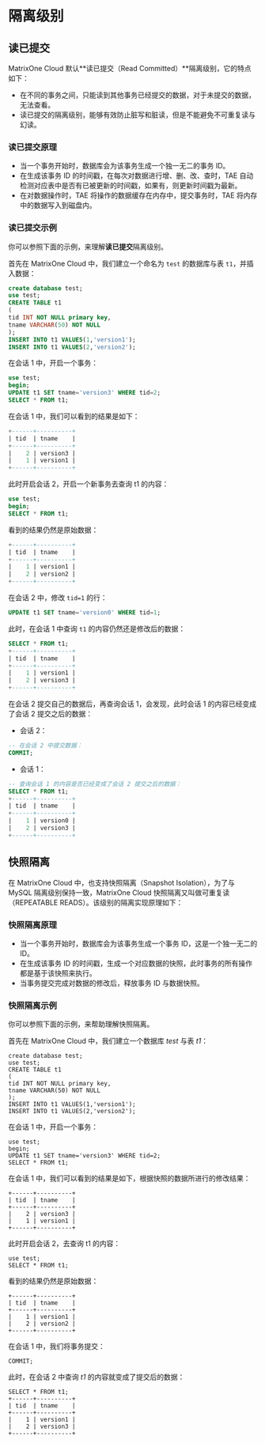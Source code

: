 # 隔离级别

## 读已提交

MatrixOne Cloud 默认**读已提交（Read Committed）**隔离级别，它的特点如下：

- 在不同的事务之间，只能读到其他事务已经提交的数据，对于未提交的数据，无法查看。
- 读已提交的隔离级别，能够有效防止脏写和脏读，但是不能避免不可重复读与幻读。

### 读已提交原理

- 当一个事务开始时，数据库会为该事务生成一个独一无二的事务 ID。
- 在生成该事务 ID 的时间戳，在每次对数据进行增、删、改、查时，TAE 自动检测对应表中是否有已被更新的时间戳，如果有，则更新时间戳为最新。
- 在对数据操作时，TAE 将操作的数据缓存在内存中，提交事务时，TAE 将内存中的数据写入到磁盘内。

### 读已提交示例

你可以参照下面的示例，来理解**读已提交**隔离级别。

首先在 MatrixOne Cloud 中，我们建立一个命名为 `test` 的数据库与表 `t1`，并插入数据：

```sql
create database test;
use test;
CREATE TABLE t1
(
tid INT NOT NULL primary key,
tname VARCHAR(50) NOT NULL
);
INSERT INTO t1 VALUES(1,'version1');
INSERT INTO t1 VALUES(2,'version2');
```

在会话 1 中，开启一个事务：

```sql
use test;
begin;
UPDATE t1 SET tname='version3' WHERE tid=2;
SELECT * FROM t1;
```

在会话 1 中，我们可以看到的结果是如下：

```sql
+------+----------+
| tid  | tname    |
+------+----------+
|    2 | version3 |
|    1 | version1 |
+------+----------+
```

此时开启会话 2，开启一个新事务去查询 t1 的内容：

```sql
use test;
begin;
SELECT * FROM t1;
```

看到的结果仍然是原始数据：

```sql
+------+----------+
| tid  | tname    |
+------+----------+
|    1 | version1 |
|    2 | version2 |
+------+----------+
```

在会话 2 中，修改 `tid=1` 的行：

```sql
UPDATE t1 SET tname='version0' WHERE tid=1;
```

此时，在会话 1 中查询 `t1` 的内容仍然还是修改后的数据：

```sql
SELECT * FROM t1;
+------+----------+
| tid  | tname    |
+------+----------+
|    1 | version1 |
|    2 | version3 |
+------+----------+
```

在会话 2 提交自己的数据后，再查询会话 1，会发现，此时会话 1 的内容已经变成了会话 2 提交之后的数据：

- 会话 2：

```sql
-- 在会话 2 中提交数据：
COMMIT;
```

- 会话 1：

```sql
-- 查询会话 1 的内容是否已经变成了会话 2 提交之后的数据：
SELECT * FROM t1;
+------+----------+
| tid  | tname    |
+------+----------+
|    1 | version0 |
|    2 | version3 |
+------+----------+
```

## 快照隔离

在 MatrixOne Cloud 中，也支持快照隔离（Snapshot Isolation），为了与 MySQL 隔离级别保持一致，MatrixOne Cloud 快照隔离又叫做可重复读（REPEATABLE READS）。该级别的隔离实现原理如下：

### 快照隔离原理

- 当一个事务开始时，数据库会为该事务生成一个事务 ID，这是一个独一无二的 ID。
- 在生成该事务 ID 的时间戳，生成一个对应数据的快照，此时事务的所有操作都是基于该快照来执行。
- 当事务提交完成对数据的修改后，释放事务 ID 与数据快照。

### 快照隔离示例

你可以参照下面的示例，来帮助理解快照隔离。

首先在 MatrixOne Cloud 中，我们建立一个数据库 *test* 与表 *t1*：

```
create database test;
use test;
CREATE TABLE t1
(
tid INT NOT NULL primary key,
tname VARCHAR(50) NOT NULL
);
INSERT INTO t1 VALUES(1,'version1');
INSERT INTO t1 VALUES(2,'version2');
```

在会话 1 中，开启一个事务：

```
use test;
begin;
UPDATE t1 SET tname='version3' WHERE tid=2;
SELECT * FROM t1;
```

在会话 1 中，我们可以看到的结果是如下，根据快照的数据所进行的修改结果：

```
+------+----------+
| tid  | tname    |
+------+----------+
|    2 | version3 |
|    1 | version1 |
+------+----------+
```

此时开启会话 2，去查询 t1 的内容：

```
use test;
SELECT * FROM t1;
```

看到的结果仍然是原始数据：

```
+------+----------+
| tid  | tname    |
+------+----------+
|    1 | version1 |
|    2 | version2 |
+------+----------+
```

在会话 1 中，我们将事务提交：

```
COMMIT;
```

此时，在会话 2 中查询 *t1* 的内容就变成了提交后的数据：

```
SELECT * FROM t1;
+------+----------+
| tid  | tname    |
+------+----------+
|    1 | version1 |
|    2 | version3 |
+------+----------+
```
